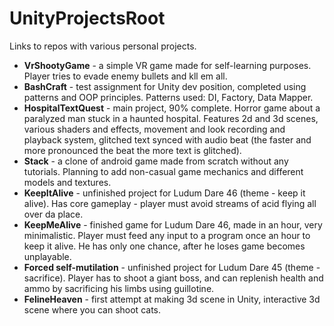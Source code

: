 # UnityProjectsRoot
Links to repos with various personal projects.

- **VrShootyGame** - a simple VR game made for self-learning purposes. Player tries to evade enemy bullets and kll em all. 
- **BashCraft** - test assignment for Unity dev position, completed using patterns and OOP principles. Patterns used: DI, Factory, Data Mapper. 
- **HospitalTextQuest** - main project, 90% complete. Horror game about a paralyzed man stuck in a haunted hospital. Features 2d and 3d scenes, various shaders and effects, movement and look recording and playback system, glitched text synced with audio beat (the faster and more pronounced the beat the more text is glitched).  
- **Stack** - a clone of android game made from scratch without any tutorials. Planning to add non-casual game mechanics and different models and textures. 
- **KeepItAlive** - unfinished project for Ludum Dare 46 (theme - keep it alive). Has core gameplay - player must avoid streams of acid flying all over da place. 
- **KeepMeAlive** - finished game for Ludum Dare 46, made in an hour, very minimalistic. Player must feed any input to a program once an hour to keep it alive. He has only one chance, after he loses game becomes unplayable. 
- **Forced self-mutilation** - unfinished project for Ludum Dare 45 (theme - sacrifice). Player has to shoot a giant boss, and can replenish health and ammo by sacrificing his limbs using guillotine. 
- **FelineHeaven** - first attempt at making 3d scene in Unity, interactive 3d scene where you can shoot cats.
